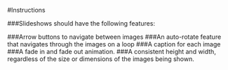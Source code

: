#Instructions

###Slideshows should have the following features:

###Arrow buttons to navigate between images
###An auto-rotate feature that navigates through the images on a loop
###A caption for each image
###A fade in and fade out animation.
###A consistent height and width, regardless of the size or dimensions of the images being shown.
